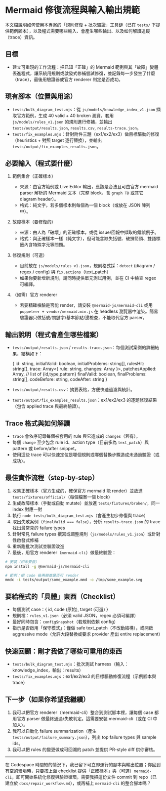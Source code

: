 # Mermaid 修復流程與輸入輸出規範

本文檔說明如何使用本專案的「規則修復 + 批次驗證」工具鏈（已在 `tests/` 下提供範例腳本），以及程式需要哪些輸入、會產生哪些輸出、以及如何解讀追蹤（trace）資訊。

## 目標
- 建立可重現的工作流程：把已知「正確」的 Mermaid 範例與其「故障」變體丟進程式，讓系統用規則或啟發式修補嘗試修復，並記錄每一步發生了什麼（trace），最後用驗證器或官方 renderer 判定是否成功。

## 現有腳本（位置與用途）
- `tests/bulk_diagram_test.mjs`：從 `js/models/knowledge_index_v1.json` 擷取官方範例，生成 40 valid + 40 broken 測資，套用 `js/models/rules_v1.json` 的規則進行修補，並輸出 `tests/output/results.json`, `results.csv`, `results-trace.json`。
- `tests/fix_examples.mjs`：針對附件三題（ex1/ex2/ex3）做目標驅動的修復（heuristics + 對照 target 逐行替換），並輸出 `tests/output/fix_examples_results.json`。

## 必要輸入（程式要什麼）
1. 範例集合（正確樣本）
   - 來源：由官方範例或 Live Editor 輸出，應該是合法且可由官方 mermaid parser 解析的 Mermaid 文本（完整 block，含 `graph TD` 或其它 diagram header）。
   - 格式：純文字，若多個樣本則每個為一個 block（或放在 JSON 陣列中）。

2. 故障樣本（要修復的）
   - 來源：由人為「破壞」的正確樣本，或從 issue/回報中擷取的錯誤例子。
   - 格式：與正確樣本一樣（純文字），但可能含缺失括號、破損箭頭、雙語標籤內含特殊字元等問題。

3. 修復規則（可選）
   - 目前放在 `js/models/rules_v1.json`，規則格式採：`detect` (diagram / regex / config) 與 `fix.actions`（text_patch）
   - 如果你要新增新規則，請同時提供單元測試用例，並在 CI 中檢查 regex 可編譯。

4. （如需）官方 renderer
   - 若要精確檢驗是否能 render，請安裝 `@mermaid-js/mermaid-cli` 或用 `puppeteer + vendor/mermaid.min.js` 在 headless 瀏覽器中渲染。簡易驗證器只做括號/關鍵字/基本節點/邊檢查，不能取代官方 parser。

## 輸出說明（程式會產生哪些檔案）
- `tests/output/results.json` / `results-trace.json`：每個測試案例的詳細結果，結構如下：

  {
    id: string,
    initialValid: boolean,
    initialProblems: string[],
    rulesHit: string[],
    trace: Array<{ rule: string, changes: Array }>,
    patchesApplied: Array, // list of {id,type,pattern}
    finalValid: boolean,
    finalProblems: string[],
    codeBefore: string,
    codeAfter: string
  }

- `tests/output/results.csv`：摘要表格，方便快速過濾與統計。
- `tests/output/fix_examples_results.json`：ex1/ex2/ex3 的逐題修復結果（包含 applied trace 與最終驗證）。

## Trace 格式與如何解讀
- `trace` 會依序記錄每個被套用的 rule 與它造成的 `changes`（若有）。
- 每個 `change` 至少包含 rule id、action type（目前多為 `text_patch`）與 pattern 或 before/after snippet。
- 使用這些 trace 可以快速定位是哪個規則或哪個替換步驟造成未通過驗證（或成功）。

## 最佳實作流程（step-by-step）
1. 收集正確樣本（官方生成的，確保官方 mermaid 能 render）並放進 `tests/fixtures/official/`（每個檔案一個 block）
2. 生成故障樣本（手動或自動 mutate）並放進 `tests/fixtures/broken/`，同一 index 對應一對
3. 執行 `node tests/bulk_diagram_test.mjs`（會產生初步修復與 trace）
4. 取出失敗案例（`finalValid === false`），分析 `results-trace.json` 的 trace 找出最常見的 failure types
5. 針對常見 failure types 撰寫或調整規則（`js/models/rules_v1.json`）或針對性啟發式修補
6. 重新跑批次測試並驗證改進
7. 最後，用官方 renderer（`mermaid-cli`）做最終驗證：

```bash
# 安裝（如未安裝）
npm install -g @mermaid-js/mermaid-cli

# 範例：把 code 後再檢查是否可 render
mmdc -i tests/output/some_example.mmd -o /tmp/some_example.svg
```

## 要給程式的「具體」東西（Checklist）
- 每個測試 case：{ id, code (原始), target (可選) }
- 規則檔：`rules_v1.json`（必須 valid JSON，regex 必須可編譯）
- 最好同時包含：`configSnapshot`（若規則依賴 config）
- 指示是否啟用「保守模式」：僅做 safe text_patch（不改動結構），或開啟 aggressive mode（允許大段替換或要求 provider 產出 entire replacement）

## 快速回顧：剛才我做了哪些可重用的東西
- `tests/bulk_diagram_test.mjs`：批次測試 harness（輸入：knowledge_index，輸出：results）
- `tests/fix_examples.mjs`：ex1/ex2/ex3 的目標驅動修復流程（示例腳本與 trace）

## 下一步（如果你希望我繼續）
1. 我可以把官方 renderer（mermaid-cli）整合到測試腳本裡，讓每個 case 都用官方 parser 做最終通過/失敗判定。這需要安裝 mermaid-cli（或在 CI 中加入）。
2. 我可以自動化 failure summarization（產生 `tests/output/failure_summary.json`），列出 top failure types 與 sample ids。
3. 我可以把 rules 的變更做成可回溯的 patch 並提供 PR-style diff 供你審核。

---
在 Codespace 時間短的情況下，我已留下可立即運行的腳本與輸出位置；你回到有空的環境時，只要按上面 checklist 提供「正確樣本」與（可選）`mermaid-cli`，即可開始系統化修復與驗證循環。需要我把這份文件 commit 到 repo（已建立於 `docs/repair_workflow.md`），或再補上 `mermaid-cli` 的整合腳本嗎？
